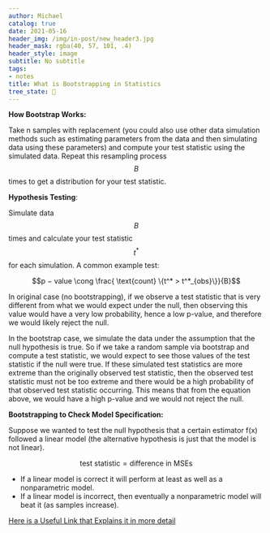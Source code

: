 ```yaml
---
author: Michael
catalog: true
date: 2021-05-16
header_img: /img/in-post/new_header3.jpg
header_mask: rgba(40, 57, 101, .4)
header_style: image
subtitle: No subtitle
tags:
- notes
title: What is Bootstrapping in Statistics
tree_state: 🌱
---
```


**How Bootstrap Works:** 

Take n samples with replacement (you could also use other data simulation methods such as estimating parameters from the data and then simulating data using these parameters) and compute your test statistic using the simulated data. Repeat this resampling process $$B$$ times to get a distribution for your test statistic.

**Hypothesis Testing**: 

Simulate data $$B$$ times and calculate your test statistic $$t^*$$ for each simulation. A common example test:

$$p − value \cong \frac{ \text{count} \{t^* > t^*_{obs}\}}{B}$$

In original case (no bootstrapping), if we observe a test statistic that is very different from what we would expect under the null, then observing this value would have a very low probability, hence a low p-value, and therefore we would likely reject the null.

In the bootstrap case, we simulate the data under the assumption that the null hypothesis is true. So if we take a random sample via bootstrap and compute a test statistic, we would expect to see those values of the test statistic if the null were true. If these simulated test statistics are more extreme than the originally observed test statistic, then the observed test statistic must not be too extreme and there would be a high probability of that observed test statistic occurring. This means that from the equation above, we would have a high p-value and we would not reject the null.

**Bootstrapping to Check Model Specification:**

Suppose we wanted to test the null hypothesis that a certain estimator f(x) followed a linear model (the alternative hypothesis is just that the model is not linear).

$$\text{test statistic} = \text{difference in MSEs}$$

- If a linear model is correct it will perform at least as well as a nonparametric model.
- If a linear model is incorrect, then eventually a nonparametric model will beat it (as samples increase).

[Here is a Useful Link that Explains it in more detail](https://towardsdatascience.com/an-introduction-to-the-bootstrap-method-58bcb51b4d60)